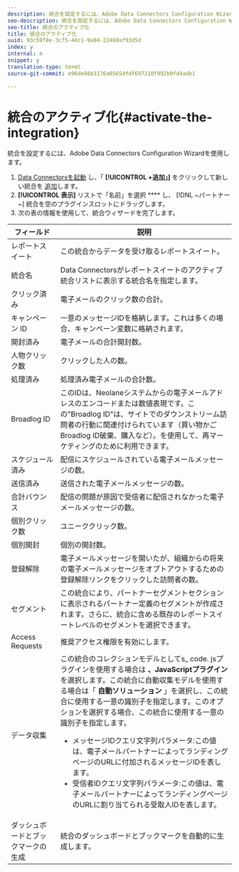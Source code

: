```yaml
---
description: 統合を設定するには、Adobe Data Connectors Configuration Wizardを使用します。
seo-description: 統合を設定するには、Adobe Data Connectors Configuration Wizardを使用します。
seo-title: 統合のアクティブ化
title: 統合のアクティブ化
uuid: 93c59f8e-3cf5-44c1-9a04-22460af93d5d
index: y
internal: n
snippet: y
translation-type: tm+mt
source-git-commit: e96de98b3176a05654fdf697210f992b0fd4adb1

---
```



# 統合のアクティブ化{#activate-the-integration}

統合を設定するには、Adobe Data Connectors Configuration Wizardを使用します。

1. [Data Connectorsを起動](https://marketing.adobe.com/resources/help/en_US/genesis/c_overview.html) し、「 **[!UICONTROL +追加」]** をクリックして新しい統合を [追加](https://marketing.adobe.com/resources/help/en_US/genesis/t_add_integration.html)します。
1. **[!UICONTROL 表示]** リストで「名前」を選択 **** し、 [!DNL ~パートナー~] 統合を空のプラグインスロットにドラッグします。
1. 次の表の情報を使用して、統合ウィザードを完了します。

| フィールド | 説明 |
|--- |--- |
| レポートスイート | この統合からデータを受け取るレポートスイート。 |
| 統合名 | Data Connectorsがレポートスイートのアクティブ統合リストに表示する統合名を指定します。 |
| クリック済み | 電子メールのクリック数の合計。 |
| キャンペーン ID | 一意のメッセージIDを格納します。これは多くの場合、キャンペーン変数に格納されます。 |
| 開封済み | 電子メールの合計開封数。 |
| 人物クリック数 | クリックした人の数。 |
| 処理済み | 処理済み電子メールの合計数。 |
| Broadlog ID | このIDは、Neolaneシステムからの電子メールアドレスのエンコードまたは数値表現です。この"Broadlog ID"は、サイトでのダウンストリーム訪問者の行動に関連付けられています（買い物かごBroadlog ID破棄、購入など）。を使用して、再マーケティングのために利用できます。 |
| スケジュール済み | 配信にスケジュールされている電子メールメッセージの数。 |
| 送信済み | 送信された電子メールメッセージの数。 |
| 合計バウンス | 配信の問題が原因で受信者に配信されなかった電子メールメッセージの数。 |
| 個別クリック数 | ユニーククリック数。 |
| 個別開封 | 個別の開封数。 |
| 登録解除 | 電子メールメッセージを開いたが、組織からの将来の電子メールメッセージをオプトアウトするための登録解除リンクをクリックした訪問者の数。 |
| セグメント | この統合により、パートナーセグメントセクションに表示されるパートナー定義のセグメントが作成されます。さらに、統合に含める既存のレポートスイートレベルのセグメントを選択できます。 |
| Access Requests | 推奨アクセス権限を有効にします。 |
| データ収集 | この統合のコレクションモデルとしてs_ code. jsプラグインを使用する場合は **、JavaScriptプラグイン** を選択します。この統合に自動収集モデルを使用する場合は「 **自動ソリューション** 」を選択し、この統合に使用する一意の識別子を指定します。このオプションを選択する場合、この統合に使用する一意の識別子を指定します。 <ul><li>メッセージIDクエリ文字列パラメータ:この値は、電子メールパートナーによってランディングページのURLに付加されるメッセージIDを表します。</li><li>受信者IDクエリ文字列パラメータ:この値は、電子メールパートナーによってランディングページのURLに割り当てられる受取人IDを表します。</li></ul> |
| ダッシュボードとブックマークの生成 | 統合のダッシュボードとブックマークを自動的に生成します。 |